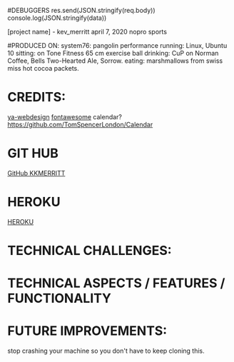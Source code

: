 #DEBUGGERS
res.send(JSON.stringify(req.body))
console.log(JSON.stringify(data))


[project name] - kev_merritt
april 7, 2020
nopro sports

#PRODUCED ON:
system76: pangolin performance
running: Linux, Ubuntu 10
sitting: on Tone Fitness 65 cm exercise ball
drinking: CuP on Norman Coffee, Bells Two-Hearted Ale, Sorrow.
eating: marshmallows from swiss miss hot cocoa packets.

# CREDITS:
[ya-webdesign](https://ya-webdesign.com/)
[fontawesome](https://fontawesome.com/)
calendar? https://github.com/TomSpencerLondon/Calendar


# GIT HUB
[GitHub KKMERRITT](https://github.com/kkmerritt/nopro2)
# HEROKU
[HEROKU](https://HEROKU.COM)

# TECHNICAL CHALLENGES:


# TECHNICAL ASPECTS / FEATURES / FUNCTIONALITY


# FUTURE IMPROVEMENTS:
stop crashing your machine so you don't have to keep cloning this.

